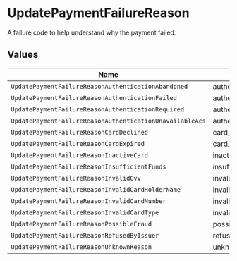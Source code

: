 # UpdatePaymentFailureReason

A failure code to help understand why the payment failed.


## Values

| Name                                                     | Value                                                    |
| -------------------------------------------------------- | -------------------------------------------------------- |
| `UpdatePaymentFailureReasonAuthenticationAbandoned`      | authentication_abandoned                                 |
| `UpdatePaymentFailureReasonAuthenticationFailed`         | authentication_failed                                    |
| `UpdatePaymentFailureReasonAuthenticationRequired`       | authentication_required                                  |
| `UpdatePaymentFailureReasonAuthenticationUnavailableAcs` | authentication_unavailable_acs                           |
| `UpdatePaymentFailureReasonCardDeclined`                 | card_declined                                            |
| `UpdatePaymentFailureReasonCardExpired`                  | card_expired                                             |
| `UpdatePaymentFailureReasonInactiveCard`                 | inactive_card                                            |
| `UpdatePaymentFailureReasonInsufficientFunds`            | insufficient_funds                                       |
| `UpdatePaymentFailureReasonInvalidCvv`                   | invalid_cvv                                              |
| `UpdatePaymentFailureReasonInvalidCardHolderName`        | invalid_card_holder_name                                 |
| `UpdatePaymentFailureReasonInvalidCardNumber`            | invalid_card_number                                      |
| `UpdatePaymentFailureReasonInvalidCardType`              | invalid_card_type                                        |
| `UpdatePaymentFailureReasonPossibleFraud`                | possible_fraud                                           |
| `UpdatePaymentFailureReasonRefusedByIssuer`              | refused_by_issuer                                        |
| `UpdatePaymentFailureReasonUnknownReason`                | unknown_reason                                           |